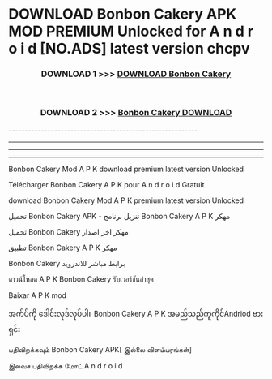 # DOWNLOAD Bonbon Cakery  APK MOD PREMIUM Unlocked for A n d r o i d [NO.ADS] latest version chcpv 



<div align="center">

<h3>DOWNLOAD 1 >>> <a href="https://getmod2.web.app/?judul=Bonbon Cakery ">DOWNLOAD Bonbon Cakery </a></h3><br>

<h3>DOWNLOAD 2 >>> <a href="https://getmod2.web.app/?judul=Bonbon Cakery ">Bonbon Cakery  DOWNLOAD </a></h3>

</div>
----------------------------------------------------------

----------------------------------------------------------

----------------------------------------------------------

----------------------------------------------------------

Bonbon Cakery  Mod A P K download premium latest version Unlocked

Télécharger Bonbon Cakery  A P K pour A n d r o i d Gratuit

download Bonbon Cakery  Mod A P K premium latest version Unlocked

تحميل Bonbon Cakery  APK - تنزيل برنامج Bonbon Cakery  A P K مهكر

تحميل Bonbon Cakery  مهكر اخر اصدار

تطبيق Bonbon Cakery  A P K مهكر

Bonbon Cakery  برابط مباشر للاندرويد

ดาวน์โหลด A P K Bonbon Cakery  รับเวอร์ชันล่าสุด

Baixar A P K mod

အက်ပ်ကို ဒေါင်းလုဒ်လုပ်ပါ။ Bonbon Cakery  A P K အမည်သည်ကူကိုင်Andriod ဗားရှင်း

பதிவிறக்கவும் Bonbon Cakery  APK[ இல்லை விளம்பரங்கள்] 
 
இலவச பதிவிறக்க மோட் A n d r o i d



